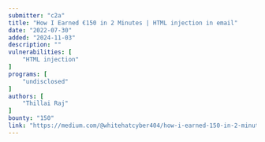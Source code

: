 ```yaml
---
submitter: "c2a"
title: "How I Earned €150 in 2 Minutes | HTML injection in email"
date: "2022-07-30"
added: "2024-11-03"
description: ""
vulnerabilities: [
    "HTML injection"
]
programs: [
    "undisclosed"
]
authors: [
    "Thillai Raj"
]
bounty: "150"
link: "https://medium.com/@whitehatcyber404/how-i-earned-150-in-2-minutes-html-injection-in-email-3f26f27d3822"
---
```




